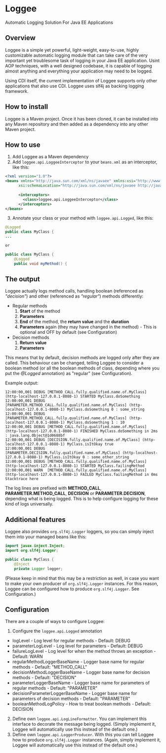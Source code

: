 Loggee
======

Automatic Logging Solution For Java EE Applications

Overview
--------

Loggee is a simple yet powerful, light-weight, easy-to-use, highly customizable automatic logging module that can take
care of the very important yet troublesome task of logging in your Java EE application.
Usint AOP techniques, with a well designed codebase, it is capable of logging almost anything and everything your
application may need to be logged.

Using CDI itself, the current implementation of Loggee supports only other applications that also use CDI.
Loggee uses slf4j as backing logging framework.

How to install
--------------

Loggee is a Maven project. Once it has been cloned, it can be installed into any Maven repository and then added
as a dependency into any other Maven project.

How to use
----------

1. Add Loggee as a Maven dependency
2. Add ```loggee.api.LoggeeInterceptor``` to your ```beans.xml``` as an interceptor, like this:
```xml
<?xml version="1.0"?>
<beans xmlns="http://java.sun.com/xml/ns/javaee" xmlns:xsi="http://www.w3.org/2001/XMLSchema-instance"
      xsi:schemaLocation="http://java.sun.com/xml/ns/javaee http://java.sun.com/xml/ns/javaee/beans_1_0.xsd">
  
      <interceptors>
        <class>loggee.api.LoggeeInterceptor</class>
      </interceptors>
</beans>
```
3. Annotate your class or your method with ```loggee.api.Logged```, like this:
  ```java
  @Logged
  public class MyClass {
  ...

  or

  public class MyClass {
      @Logged
      public void myMethod() {
  ```

The output
----------

Loggee actually logs method calls, handling boolean (referenced as _"decision"_) and other (referenced as _"regular"_)
methods differently:
  - Regular methods
    1. __Start__ of the method
    2. __Parameters__
    3. __End__ of the method, the __return value__ and the __duration__
    4. __Parameters__ again (they may have changed in the method) - This is optional and OFF by default (see Configuration)
  - Decision methods
    1. __Return value__
    2. __Parameters__
    
This means that by default, decision methods are logged only after they are called. This behaviour can be changed,
telling Loggee to consider a boolean method (or all the boolean methods of class, depending where you put the _@Logged_
annotation) as "regular" (see Configuration).

Example output:

```
12:00:00,001 DEBUG [METHOD_CALL.fully.qualified.name.of.MyClass] (http-localhost-127.0.0.1-8080-1) STARTED MyClass.doSomething
12:00:00,001 DEBUG [PARAMETER.METHOD_CALL.fully.qualified.name.of.MyClass] (http-localhost-127.0.0.1-8080-1) MyClass.doSomething 0 : some_string
12:00:00,001 DEBUG [PARAMETER.METHOD_CALL.fully.qualified.name.of.MyClass] (http-localhost-127.0.0.1-8080-1) MyClass.doSomething 1 : 10
12:00:00,001 DEBUG [METHOD_CALL.fully.qualified.name.of.MyClass] (http-localhost-127.0.0.1-8080-1) FINISHED MyClass.doSomething in 2ms : java.lang.Object@1d0688bf
12:00:00,001 DEBUG [DECISION.fully.qualified.name.of.MyClass] (http-localhost-127.0.0.1-8080-1) MyClass.isItOkay true
12:00:00,001 DEBUG [PARAMETER.DECISION.fully.qualified.name.of.MyClass] (http-localhost-127.0.0.1-8080-1) MyClass.isItOkay 0 : some_other_string
12:00:00,001 DEBUG [METHOD_CALL.fully.qualified.name.of.MyClass] (http-localhost-127.0.0.1-8080-1) STARTED MyClass.failingMethod
12:00:00,001 WARN  [METHOD_CALL.fully.qualified.name.of.MyClass] (http-localhost-127.0.0.1-8080-1) FAILED MyClass.failingMethod in 0ms
Stacktrace here
```

The log lines are prefixed with __METHOD_CALL__, __PARAMETER.METHOD_CALL__, __DECISION__ or __PARAMETER.DECISION__,
depending what is being logged. This is to help configure logging for these kind of logs universally.

Additional features
-------------------

Loggee also provides ```org.slf4j.Logger``` loggers, so you can simply inject them into your managed beans like this:

```java
import javax.inject.Inject;
import org.slf4j.Logger;

public class MyClass {
    @Inject
    private Logger logger;
```

(Please keep in mind that this may be a restriction as well, in case you want to make your own producer of
```org.slf4j.Logger``` instances. For this reason, Loggee can be configured how to produce ```org.slf4j.Logger```.
See Configuration.)

Configuration
-------------

There are a couple of ways to configure Loggee:

1. Configure the ```loggee.api.Logged``` annotation
  - logLevel - Log level for regular methods - Default: DEBUG
  - parameterLogLevel - Log level for parameters - Default: DEBUG
  - failureLogLevel - Log level for when the method throws an exception - Default: WARN
  - regularMethodLoggerBaseName - Logger base name for regular methods - Default: "METHOD_CALL"
  - decisionMethodLoggerBaseName - Logger base name for decision methods - Default: "DECISION"
  - parameterLoggerBaseName - Logger base name for parameters of regular methods - Default: "PARAMETER"
  - decisionParameterLoggerBaseName - Logger base name for parameters of decision methods - Default: "PARAMETER"
  - booleanMethodLogPolicy - How to treat boolean methods - Default: DECISION
2. Define own ```loggee.api.LogLineFormatter```.
  You can implement this interface to decorate the message being logged. (Simply implement it, Loggee will automatically
  use this instead of the default one.)
3. Define own ```loggee.api.LoggerProducer```.
  With this you can tell Loggee how to produce ```org.slf4j.Logger``` instances. (Again, simply implement it, Loggee will automatically
  use this instead of the default one.)

